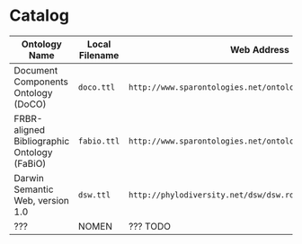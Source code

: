 # Catalog

Ontology Name | Local Filename | Web Address
--------------|----------------|------------
Document Components Ontology (DoCO) | `doco.ttl` | `http://www.sparontologies.net/ontologies/doco/source.ttl`
 FRBR-aligned Bibliographic Ontology (FaBiO) | `fabio.ttl` | `http://www.sparontologies.net/ontologies/fabio/source.ttl`
Darwin Semantic Web, version 1.0 | `dsw.ttl` | `http://phylodiversity.net/dsw/dsw.rdf`
??? | NOMEN | ??? TODO